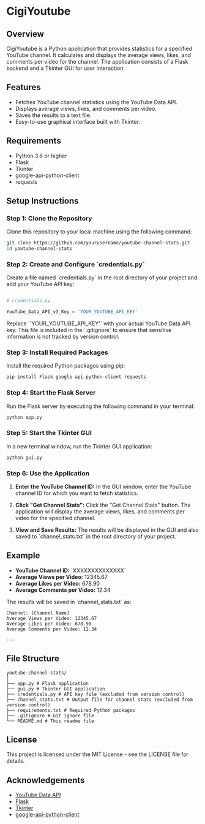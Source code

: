 # CigiYoutube

## Overview

CigiYoutube is a Python application that provides statistics for a specified YouTube channel. It calculates and displays the average views, likes, and comments per video for the channel. The application consists of a Flask backend and a Tkinter GUI for user interaction.

## Features

- Fetches YouTube channel statistics using the YouTube Data API.
- Displays average views, likes, and comments per video.
- Saves the results to a text file.
- Easy-to-use graphical interface built with Tkinter.

## Requirements

- Python 3.6 or higher
- Flask
- Tkinter
- google-api-python-client
- requests

## Setup Instructions

### Step 1: Clone the Repository

Clone this repository to your local machine using the following command:

```bash
git clone https://github.com/yourusername/youtube-channel-stats.git
cd youtube-channel-stats
```

### Step 2: Create and Configure \`credentials.py\`

Create a file named \`credentials.py\` in the root directory of your project and add your YouTube API key:

```python

# credentials.py

YouTube_Data_API_v3_Key = 'YOUR_YOUTUBE_API_KEY'
```

Replace \`'YOUR_YOUTUBE_API_KEY'\` with your actual YouTube Data API key. This file is included in the \`.gitignore\` to ensure that sensitive information is not tracked by version control.

### Step 3: Install Required Packages

Install the required Python packages using pip:

```bash
pip install Flask google-api-python-client requests
```

### Step 4: Start the Flask Server

Run the Flask server by executing the following command in your terminal:

```bash
python app.py
```

### Step 5: Start the Tkinter GUI

In a new terminal window, run the Tkinter GUI application:

```bash
python gui.py
```

### Step 6: Use the Application

1. **Enter the YouTube Channel ID:**
   In the GUI window, enter the YouTube channel ID for which you want to fetch statistics.

2. **Click "Get Channel Stats":**
   Click the "Get Channel Stats" button. The application will display the average views, likes, and comments per video for the specified channel.

3. **View and Save Results:**
   The results will be displayed in the GUI and also saved to \`channel_stats.txt\` in the root directory of your project.

## Example

- **YouTube Channel ID:** \`XXXXXXXXXXXXXX`
- **Average Views per Video:** 12345.67
- **Average Likes per Video:** 678.90
- **Average Comments per Video:** 12.34

The results will be saved in \`channel_stats.txt\` as:

```
Channel: [Channel Name]
Average Views per Video: 12345.67
Average Likes per Video: 678.90
Average Comments per Video: 12.34

---

```

## File Structure

```
youtube-channel-stats/
│
├── app.py # Flask application
├── gui.py # Tkinter GUI application
├── credentials.py # API key file (excluded from version control)
├── channel_stats.txt # Output file for channel stats (excluded from version control)
├── requirements.txt # Required Python packages
├── .gitignore # Git ignore file
└── README.md # This readme file
```

## License

This project is licensed under the MIT License - see the LICENSE file for details.

## Acknowledgements

- [YouTube Data API](https://developers.google.com/youtube/v3)
- [Flask](https://flask.palletsprojects.com/)
- [Tkinter](https://wiki.python.org/moin/TkInter)
- [google-api-python-client](https://github.com/googleapis/google-api-python-client)
